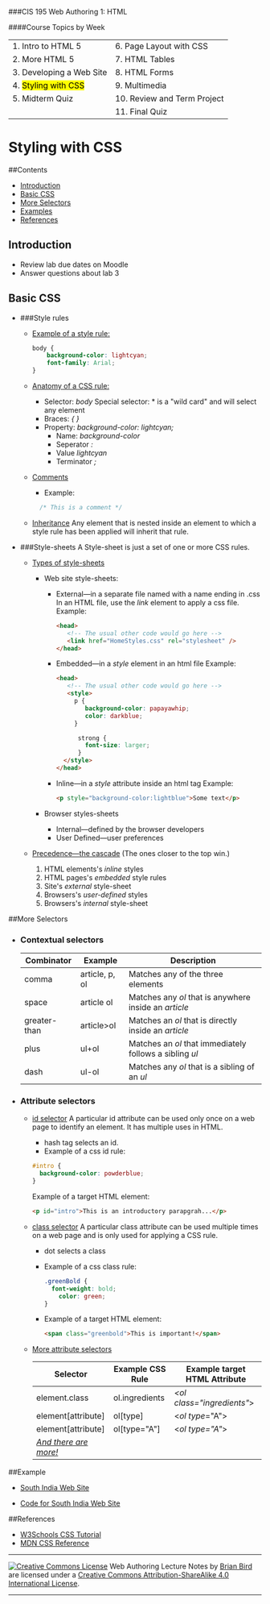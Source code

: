 ###CIS 195 Web Authoring 1: HTML

####Course Topics by Week

|                                  |                             |
| -------------------------------- | --------------------------- |
| 1. Intro to HTML 5               | 6. Page Layout with CSS     |
| 2. More HTML 5                   | 7. HTML Tables              |
| 3. Developing a Web Site         | 8. HTML Forms               |
| 4. <mark>Styling with CSS</mark> | 9. Multimedia               |
| 5. Midterm Quiz                  | 10. Review and Term Project |
|                                  | 11. Final Quiz              |

# Styling with CSS


##Contents

-   [Introduction](#introduction)
-   [Basic CSS](#basic-css)
-   [More Selectors](#more-selectors)
-   [Examples](#examples)
-   [References](#references)

## Introduction

-   Review lab due dates on Moodle
-   Answer questions about lab 3

## Basic CSS

- ###Style rules

  - <u>Example of a style rule:</u>

    ```css
    body {
    	background-color: lightcyan;
    	font-family: Arial;
    }
    ```

  - <u>Anatomy of a CSS rule:</u>

    - Selector: *body*
      Special selector: * is a "wild card" and will select any element
    - Braces: *{ }*
    - Property: *background-color: lightcyan;*
      - Name: *background-color*
      - Seperator  *:*
      - Value  *lightcyan*
      - Terminator  *;*
    
  - <u>Comments</u>

    - Example:
      
    ```css
      /* This is a comment */
    ```

  - <u>Inheritance</u>
    Any element that is nested inside an element to which a style rule has been applied will inherit that rule.

  

- ###Style-sheets
  A Style-sheet is just a set of one or more CSS rules.
  - <u>Types of style-sheets</u>
    
    - Web site style-sheets:
      
      - External&mdash;in a separate file named with a name ending in .css
        In an HTML file, use the *link* element to apply a css file.
        Example:
      
        ```html
        <head>
           <!-- The usual other code would go here -->
           <link href="HomeStyles.css" rel="stylesheet" />
        </head>
        ```
      
      - Embedded&mdash;in a *style* element in an html file
        Example:
      
        ```html
        <head>
           <!-- The usual other code would go here -->
           <style>
             p {
                background-color: papayawhip;
                color: darkblue;
             }
        
              strong {
                font-size: larger;
              }
          </style>
        </head>
        
        ```
      
      - Inline&mdash;in a *style* attribute inside an html tag
        Example:
      
        ```html
        <p style="background-color:lightblue">Some text</p>
        ```
      
    - Browser styles-sheets
      
      - Internal&mdash;defined by the browser developers
      - User Defined&mdash;user preferences
      
    
  - <u>Precedence&mdash;the cascade</u>
    (The ones closer to the top win.)
    
      1. HTML elements's *inline* styles
      2. HTML pages's *embedded* style rules
      3. Site's *external* style-sheet
      4. Browsers's *user-defined* styles
      5. Browsers's *internal* style-sheet
    
    


##More Selectors

- ### Contextual selectors

  | Combinator   | Example        | Description                                             |
  | ------------ | -------------- | ------------------------------------------------------- |
  | comma        | article, p, ol | Matches any of the three elements                       |
  | space        | article ol     | Matches any *ol* that is anywhere inside an *article*   |
  | greater-than | article>ol     | Matches an *ol* that is directly inside an *article*    |
  | plus         | ul+ol          | Matches an *ol* that immediately follows a sibling *ul* |
  | dash         | ul-ol          | Matches any *ol* that is a sibling of an *ul*           |

  

- ### Attribute selectors

  - <u>id selector</u>
    A particular id attribute can be used only once on a web page to identify an element. It has multiple uses in HTML.

    - hash tag selects an id.
    - Example of a css id rule:

    ```css
    #intro {
      background-color: powderblue;
    }
    ```
    
    Example of a target HTML element:
    
    ```html
    <p id="intro">This is an introductory parapgrah...</p>
    ```
    
    
  
  
  - <u>class selector</u>
    A particular class attribute can be used multiple times on a web page and is only used for applying a CSS rule.
  
    - dot selects a class
      
    - Example of a css class rule:
      
        ```css
        .greenBold {
          font-weight: bold;
            color: green;
        }
        ```
        
    - Example of a target HTML element:
    
      ```html
      <span class="greenbold">This is important!</span>
      ```
    
  - <u>More attribute selectors</u>
  
    | Selector                                                     | Example CSS Rule | Example target HTML Attribute    |
    | ------------------------------------------------------------ | ---------------- | -------------------------------- |
    | element.class                                                | ol.ingredients   | *&lt;ol class="ingredients"*&gt; |
    | element[attribute]                                           | ol[type]         | &lt;*ol type*="A"&gt;            |
    | element[attribute]                                           | ol[type="A"]     | &lt;*ol type="A"*&gt;            |
    | *[And there are more!](https://www.w3schools.com/css/css_attribute_selectors.asp)* |                  |                                  |
    

##Example

* [South India Web Site](https://lcc-cit.github.io/CIS195-Demos/Unit04/Finished/Index.html)

* [Code for South India Web Site](https://github.com/LCC-CIT/CIS195-Demos/tree/master/Unit03)

##References

* [W3Schools CSS Tutorial](https://www.w3schools.com/css/default.asp)
* [MDN CSS Reference](https://developer.mozilla.org/en-US/docs/Web/CSS/Reference)

------

[![Creative Commons License](https://i.creativecommons.org/l/by-sa/4.0/88x31.png)](http://creativecommons.org/licenses/by-sa/4.0/) Web Authoring Lecture Notes by [Brian Bird](https://profbird.online) are licensed under a [Creative Commons Attribution-ShareAlike 4.0 International License](http://creativecommons.org/licenses/by-sa/4.0/). 

------------

